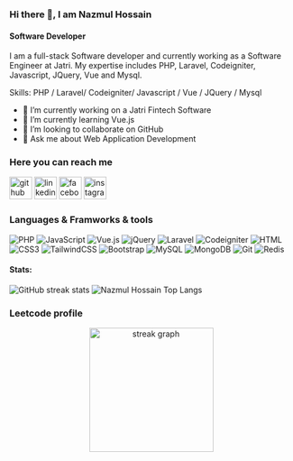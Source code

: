 ### Hi there 👋, I am Nazmul Hossain
#### Software Developer


I am a full-stack Software developer and currently working as a Software Engineer at Jatri. My expertise includes PHP, Laravel, Codeigniter, Javascript, JQuery, Vue and Mysql.

Skills: PHP / Laravel/ Codeigniter/ Javascript / Vue / JQuery / Mysql

- 🔭 I’m currently working on a Jatri Fintech Software 
- 🌱 I’m currently learning Vue.js 
- 👯 I’m looking to collaborate on GitHub 
- 💬 Ask me about Web Application Development 

### Here you can reach me
[<img src='https://cdn.jsdelivr.net/npm/simple-icons@3.0.1/icons/github.svg' alt='github' height='40'>](https://github.com/Nazmul96)  [<img src='https://cdn.jsdelivr.net/npm/simple-icons@3.0.1/icons/linkedin.svg' alt='linkedin' height='40'>](https://www.linkedin.com/in/nazmul-hossain-061154171/)  [<img src='https://cdn.jsdelivr.net/npm/simple-icons@3.0.1/icons/facebook.svg' alt='facebook' height='40'>](https://www.facebook.com/nazmul.hossain.shoron)  [<img src='https://cdn.jsdelivr.net/npm/simple-icons@3.0.1/icons/instagram.svg' alt='instagram' height='40'>](https://www.instagram.com/nazmulhossainshoron/)  

### Languages & Framworks & tools
![PHP](https://img.shields.io/badge/PHP-777BB4?style=flat-square&logo=php&logoColor=white)
![JavaScript](https://img.shields.io/badge/JavaScript-F7DF1E?style=flat-square&logo=javascript&logoColor=black)
![Vue.js](https://img.shields.io/badge/Vue.js-35495E?style=flat-square&logo=vue.js&logoColor=4FC08D)
![jQuery](https://img.shields.io/badge/jQuery-0769AD?style=flat-square&logo=jquery&logoColor=white)
![Laravel](https://img.shields.io/badge/Laravel-FF2D20?style=flat-square&logo=laravel&logoColor=white)
![Codeigniter](https://img.shields.io/badge/Codeigniter-F38020?style=flat-square&logo=codeigniter&logoColor=white)
![HTML](https://img.shields.io/badge/HTML5-E34F26?style=flat-square&logo=html5&logoColor=white)
![CSS3](https://img.shields.io/badge/CSS3-1572B6?style=flat-square&logo=css3&logoColor=white)
![TailwindCSS](https://img.shields.io/badge/Tailwind_CSS-38B2AC?style=flat-square&logo=tailwind-css&logoColor=white)
![Bootstrap](https://img.shields.io/badge/Bootstrap-563D7C?style=flat-square&logo=bootstrap&logoColor=white)
![MySQL](https://img.shields.io/badge/MySQL-005C84?style=flat-square&logo=mysql&logoColor=white)
![MongoDB](https://img.shields.io/badge/MongoDB-003545?style=flat-square&logo=mysql&logoColor=white)
![Git](https://img.shields.io/badge/Git-000000?&style=flat-square&logo=redis&logoColor=white)
![Redis](https://img.shields.io/badge/redis-%23DD0031.svg?&style=flat-square&logo=redis&logoColor=white)



#### Stats:
![GitHub streak stats](https://github-readme-streak-stats.herokuapp.com/?user=Nazmul96&show_icons=true&count_private=true)
![Nazmul Hossain Top Langs](https://github-readme-stats.vercel.app/api/top-langs/?username=Nazmul96&layout=compact)
 

### Leetcode profile
<div align="center">
  <img src="https://leetcode-stats-six.vercel.app/?username=nazmul96&theme=dark" height="220" alt="streak graph"  />
</div>
